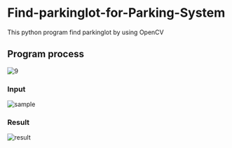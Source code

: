 # Find-parkinglot-for-Parking-System

This python program find parkinglot by using OpenCV

## Program process
![9](https://user-images.githubusercontent.com/41464934/69432160-85326680-0d7c-11ea-80e4-2ae9c8df8cf7.JPG)

### Input  
![sample](https://user-images.githubusercontent.com/41464934/69432196-8fecfb80-0d7c-11ea-98b0-2ba7b72e17f1.jpg)

### Result  
![result](https://user-images.githubusercontent.com/41464934/69431918-01787a00-0d7c-11ea-869d-e303ce59aaf7.png)
